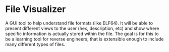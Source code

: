 # File Visualizer

A GUI tool to help understand file formats (like ELF64). It will be able to present different views to the user (hex, description, etc) and show where specific information is actually stored within the file. The goal is for this to be a learning tool for reverse engineers, that is extensible enough to include many different types of files.
